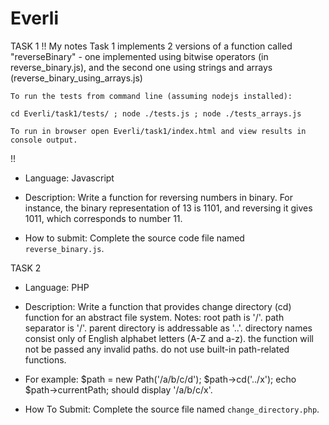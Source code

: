 # Everli

TASK 1
!! My notes 
Task 1 implements 2 versions of a function called "reverseBinary" - one implemented using bitwise operators (in reverse_binary.js), and the second one using strings and arrays (reverse_binary_using_arrays.js)
    
    To run the tests from command line (assuming nodejs installed):

    cd Everli/task1/tests/ ; node ./tests.js ; node ./tests_arrays.js

    To run in browser open Everli/task1/index.html and view results in console output.
!!    

- Language: Javascript

- Description:
Write a function for reversing numbers in binary. For instance, the binary representation of 13 is 1101, and reversing it gives 1011, which corresponds to number 11.

- How to submit: 
Complete the source code file named `reverse_binary.js`.


TASK 2

- Language: PHP

- Description:
Write a function that provides change directory (cd) function for an abstract file system.
Notes:
root path is '/'.
path separator is '/'.
parent directory is addressable as '..'.
directory names consist only of English alphabet letters (A-Z and a-z).
the function will not be passed any invalid paths.
do not use built-in path-related functions.

- For example:
$path = new Path('/a/b/c/d');
$path->cd('../x');
echo $path->currentPath;
should display '/a/b/c/x'.

- How To Submit:
Complete the source file named `change_directory.php`.
